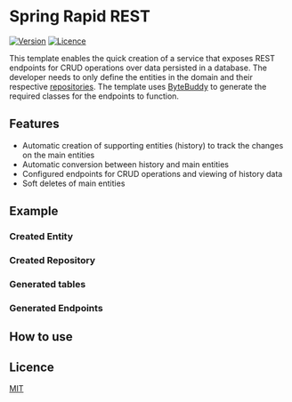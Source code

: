 # Spring Rapid REST

[![Version](https://img.shields.io/badge/Version-v0.0.1-blue.svg?style=for-the-badge)](https://shields.io/)
[![Licence](https://img.shields.io/badge/Licence-MIT-success.svg?style=for-the-badge)](https://shields.io/)

This template enables the quick creation of a service that exposes REST endpoints for CRUD
operations over data persisted in a database. The developer needs to only define the entities in
the domain and their respective [repositories](https://docs.spring.io/spring-data/data-commons/docs/1.6.1.RELEASE/reference/html/repositories.html).
The template uses [ByteBuddy](https://bytebuddy.net/) to generate the required classes for the
endpoints to function.

## Features
- Automatic creation of supporting entities (history) to track the changes on the main entities
- Automatic conversion between history and main entities
- Configured endpoints for CRUD operations and viewing of history data
- Soft deletes of main entities

## Example

### Created Entity

### Created Repository

### Generated tables

### Generated Endpoints

## How to use

## Licence
[MIT](https://choosealicense.com/licenses/mit/)